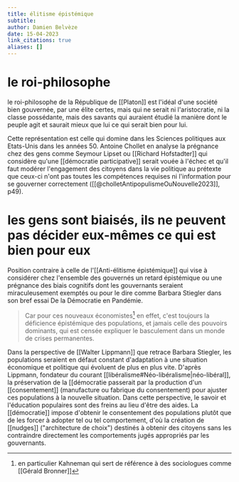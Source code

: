 ```yaml
---
title: élitisme épistémique
subtitle:
author: Damien Belvèze
date: 15-04-2023
link_citations: true
aliases: []
---
```



# le roi-philosophe

le roi-philosophe de la République de [[Platon]] est l'idéal d'une société bien gouvernée, par une élite certes, mais qui ne serait ni l'aristocratie, ni la classe possédante, mais des savants qui auraient étudié la manière dont le peuple agit et saurait mieux que lui ce qui serait bien pour lui. 

Cette représentation est celle qui domine dans les Sciences politiques aux Etats-Unis dans les années 50. Antoine Chollet en analyse la prégnance chez des gens comme Seymour Lipset ou [[Richard Hofstadter]] qui considère qu'une [[démocratie participative]] serait vouée à l'échec et qu'il faut modérer l'engagement des citoyens dans la vie politique au prétexte que ceux-ci n'ont pas toutes les compétences requises ni l'information pour se gouverner correctement  ([[@cholletAntipopulismeOuNouvelle2023]], p49).  


# les gens sont biaisés, ils ne peuvent pas décider eux-mêmes ce qui est bien pour eux

Position contraire à celle de l'[[Anti-élitisme épistémique]] qui vise à considérer chez l'ensemble des gouvernés un retard épistémique ou une prégnance des biais cognitifs dont les gouvernants seraient miraculeusement exemptés ou pour le dire comme  Barbara Stiegler dans son bref essai De la Démocratie en Pandémie.

>Car pour ces nouveaux économistes[^1] en effet, c'est toujours la déficience épistémique des populations, et jamais celle des pouvoirs dominants, qui est censée expliquer le basculement dans un monde de crises permanentes. 

Dans la perspective de [[Walter Lippmann]] que retrace Barbara Stiegler, les populations seraient en défaut constant d'adaptation à une situation économique et politique qui  évoluent de plus en plus vite. D'après Lippmann, fondateur du courant [[libéralisme#Néo-libéralisme|néo-libéral]], la préservation de la [[démocratie passerait par la production d'un [[consentement]] (manufacture ou fabrique du consentement) pour ajuster ces populations à la nouvelle situation. Dans cette perspective, le savoir et l'éducation populaires sont des freins au lieu d'être des aides. La [[démocratie]] impose d'obtenir le consentement des populations plutôt que de les forcer à adopter tel ou tel comportement, d'où la création de [[nudges]] ("architecture de choix") destinés à obtenir des citoyens sans les contraindre directement les comportements jugés appropriés par les gouvernants. 


[^1]: en particulier Kahneman qui sert de référence à des sociologues comme [[Gérald Bronner]]
